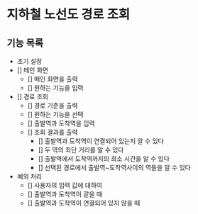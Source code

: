# 지하철 노선도 경로 조회

## 기능 목록

- 초기 설정
- [] 메인 화면
  - [] 메인 화면을 출력
  - [] 원하는 기능을 입력
- [] 경로 조회
  - [] 경로 기준을 출력
  - [] 원하는 기능을 선택
  - [] 출발역과 도착역을 입력
  - [] 조회 결과를 출력
    - [] 출발역과 도착역이 연결되어 있는지 알 수 있다
    - [] 두 역의 최단 거리를 알 수 있다
    - [] 출발역에서 도착역까지의 최소 시간을 알 수 있다
    - [] 선택된 경로에서 출발역~도착역사이의 역들을 알 수 있다
- 예외 처리
  - [] 사용자의 입력 값에 대하여
  - [] 출발역과 도착역이 같을 때
  - [] 출발역과 도착역이 연결되어 있지 않을 때
